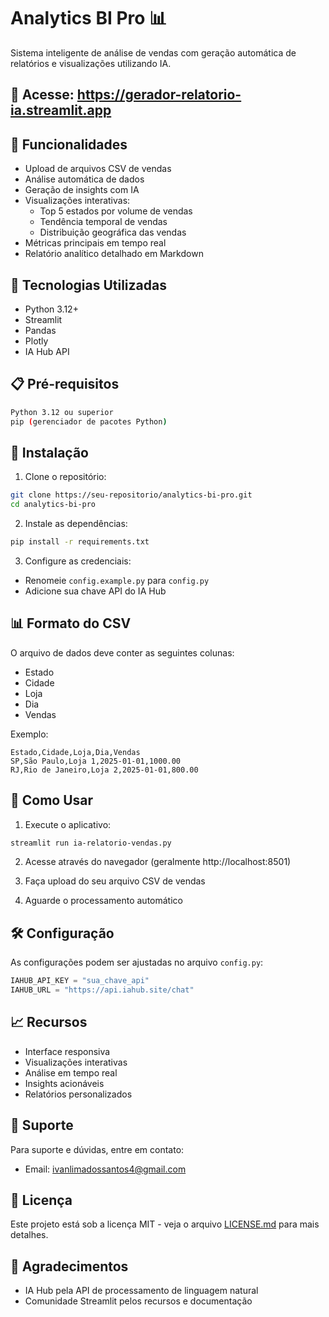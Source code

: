# Analytics BI Pro 📊

Sistema inteligente de análise de vendas com geração automática de relatórios e visualizações utilizando IA.

## 🔗 Acesse: https://gerador-relatorio-ia.streamlit.app

## 📌 Funcionalidades

- Upload de arquivos CSV de vendas
- Análise automática de dados
- Geração de insights com IA
- Visualizações interativas:
  - Top 5 estados por volume de vendas
  - Tendência temporal de vendas
  - Distribuição geográfica das vendas
- Métricas principais em tempo real
- Relatório analítico detalhado em Markdown

## 🚀 Tecnologias Utilizadas

- Python 3.12+
- Streamlit
- Pandas
- Plotly
- IA Hub API

## 📋 Pré-requisitos

```bash
Python 3.12 ou superior
pip (gerenciador de pacotes Python)
```

## 🔧 Instalação

1. Clone o repositório:

```bash
git clone https://seu-repositorio/analytics-bi-pro.git
cd analytics-bi-pro
```

2. Instale as dependências:

```bash
pip install -r requirements.txt
```

3. Configure as credenciais:

- Renomeie `config.example.py` para `config.py`
- Adicione sua chave API do IA Hub

## 📊 Formato do CSV

O arquivo de dados deve conter as seguintes colunas:

- Estado
- Cidade
- Loja
- Dia
- Vendas

Exemplo:

```csv
Estado,Cidade,Loja,Dia,Vendas
SP,São Paulo,Loja 1,2025-01-01,1000.00
RJ,Rio de Janeiro,Loja 2,2025-01-01,800.00
```

## 🚀 Como Usar

1. Execute o aplicativo:

```bash
streamlit run ia-relatorio-vendas.py
```

2. Acesse através do navegador (geralmente http://localhost:8501)

3. Faça upload do seu arquivo CSV de vendas

4. Aguarde o processamento automático

## 🛠️ Configuração

As configurações podem ser ajustadas no arquivo `config.py`:

```python
IAHUB_API_KEY = "sua_chave_api"
IAHUB_URL = "https://api.iahub.site/chat"
```

## 📈 Recursos

- Interface responsiva
- Visualizações interativas
- Análise em tempo real
- Insights acionáveis
- Relatórios personalizados

## 🤝 Suporte

Para suporte e dúvidas, entre em contato:

- Email: ivanlimadossantos4@gmail.com

## 📄 Licença

Este projeto está sob a licença MIT - veja o arquivo [LICENSE.md](LICENSE.md) para mais detalhes.

## 🎁 Agradecimentos

- IA Hub pela API de processamento de linguagem natural
- Comunidade Streamlit pelos recursos e documentação

